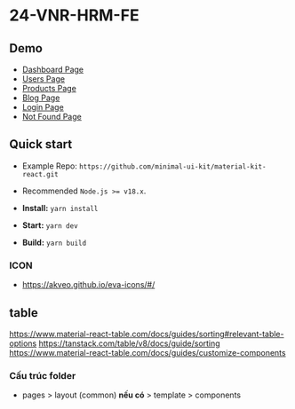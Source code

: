 # 24-VNR-HRM-FE

## Demo

- [Dashboard Page](https://minimal-kit-react.vercel.app/)
- [Users Page](https://minimal-kit-react.vercel.app/user)
- [Products Page](https://minimal-kit-react.vercel.app/products)
- [Blog Page](https://minimal-kit-react.vercel.app/blog)
- [Login Page](https://minimal-kit-react.vercel.app/login)
- [Not Found Page](https://minimal-kit-react.vercel.app/404)

## Quick start

- Example Repo: `https://github.com/minimal-ui-kit/material-kit-react.git`

- Recommended `Node.js >= v18.x`.
- **Install:** `yarn install`
- **Start:** `yarn dev`
- **Build:** `yarn build`

### ICON
- https://akveo.github.io/eva-icons/#/

## table
https://www.material-react-table.com/docs/guides/sorting#relevant-table-options
https://tanstack.com/table/v8/docs/guide/sorting
https://www.material-react-table.com/docs/guides/customize-components

### Cấu trúc folder
- pages > layout (common) **nếu có** > template > components